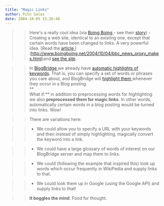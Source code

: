 ```yaml
---
title: "Magic Links"
author: Pito Salas
date: 2004-10-05 15:26:48
---
```


>>

>> Here's a really cool idea (via [Boing Boing
](<http://www.boingboing.net/>)- see their
[story](<http://www.boingboing.net/2004/10/04/bbc_news_proxy_makes.html>)) -
Creating a web site, identical to an existing one, except that certain words
have been changed to links. A very powerful idea. [Read the [article
](<http://www.whitelabel.org/>)](<http://www.boingboing.net/2004/10/04/bbc_news_proxy_makes.html>)and
[see the
site](<http://www.whitelabel.org/wp/wikiproxy.php?url=http://news.bbc.co.uk/1/hi/uk_politics/3711092.stm>).

>>

>> In [BlogBridge ](<http://www.blogbridge.com>)we already have [automatic
highlights of keywords](</weblogs/archives/000494.html>). That is, you can
specify a set of words or phrases you care about, and BlogBridge will
[highlight them ](</weblogs/archives/screen.jpg>)whenever they occur in a Blog
posting.  
>  **  
> What if:** in addition to preprocessing words for highlighting we also
> **preprocessed them for magic links**. In other words, automatically certain
> words in a blog posting would be turned into links. Wow!
>>

>> There are variations here:

>>

>>   * We could allow you to specify a URL with your keywords and then instead
of simply highlighting, magically convert the keyword into a link.

>>   * We could have a large glossary of words of interest on our BlogBridge
server and map them to links.

>>   * We could (following the example that inspired this) look up words which
occur frequently in WikiPedia and supply links to that.

>>   * We could look them up in Google (using the Google API) and supply links
to that!

>>

>>

>>

>> **It boggles the mind**. Food for thought.



